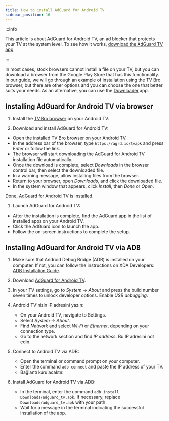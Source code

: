 ```yaml
---
title: How to install AdGuard for Android TV
sidebar_position: 16
---
```


:::info

This article is about AdGuard for Android TV, an ad blocker that protects your TV at the system level. To see how it works, [download the AdGuard TV app](https://agrd.io/tvapk)

:::

In most cases, stock browsers cannot install a file on your TV, but you can download a browser from the Google Play Store that has this functionality. In our guide, we will go through an example of installation using the TV Bro browser, but there are other options and you can choose the one that better suits your needs. As an alternative, you can use the [Downloader](https://play.google.com/store/apps/details?id=com.esaba.downloader) app.

## Installing AdGuard for Android TV via browser

1. Install the [TV Bro browser](https://play.google.com/store/apps/details?id=com.phlox.tvwebbrowser) on your Android TV.

2. Download and install AdGuard for Android TV:

- Open the installed TV Bro browser on your Android TV.
- In the address bar of the browser, type `https://agrd.io/tvapk` and press _Enter_ or follow the link.
- The browser will start downloading the AdGuard for Android TV installation file automatically.
- Once the download is complete, select _Downloads_ in the browser control bar, then select the downloaded file.
- In a warning message, allow installing files from the browser.
- Return to your browser, open _Downloads_, and click the downloaded file.
- In the system window that appears, click _Install_, then _Done_ or _Open_.

Done, AdGuard for Android TV is installed.

1. Launch AdGuard for Android TV:

- After the installation is complete, find the AdGuard app in the list of installed apps on your Android TV.
- Click the AdGuard icon to launch the app.
- Follow the on-screen instructions to complete the setup.

## Installing AdGuard for Android TV via ADB

1. Make sure that Android Debug Bridge (ADB) is installed on your computer. If not, you can follow the instructions on XDA Developers: [ADB Installation Guide](https://www.xda-developers.com/install-adb-windows-macos-linux).

2. Download [AdGuard for Android TV](https://agrd.io/tvapk).

3. In your TV settings, go to _System_ → _About_ and press the build number seven times to unlock developer options. Enable _USB debugging_.

4. Android TV'nizin IP adresini yazın:

    - On your Android TV, navigate to Settings.
    - Select _System_ → _About_.
    - Find _Network_ and select _Wi-Fi_ or _Ethernet_, depending on your connection type.
    - Go to the network section and find _IP address_. Bu IP adresini not edin.

5. Connect to Android TV via ADB:

    - Open the terminal or command prompt on your computer.
    - Enter the command `adb connect` and paste the IP address of your TV.
    - Bağlantı kurulacaktır.

6. Install AdGuard for Android TV via ADB:

    - In the terminal, enter the command `adb install Downloads/adguard_tv.apk`. If necessary, replace `Downloads/adguard_tv.apk` with your path.
    - Wait for a message in the terminal indicating the successful installation of the app.
